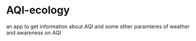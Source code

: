 # AQI-ecology
an app to get information about AQI and some other paramteres of weather and awareness on AQI

